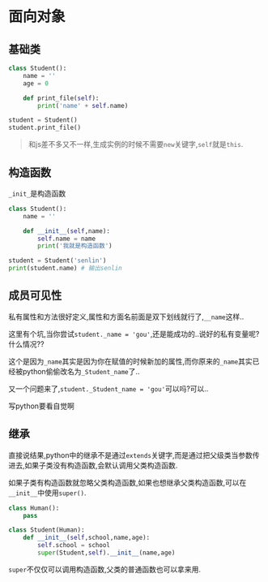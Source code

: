 # 面向对象

## 基础类
```py
class Student():
    name = ''
    age = 0

    def print_file(self):
        print('name' + self.name)

student = Student()
student.print_file()
```
>和js差不多又不一样,生成实例的时候不需要`new`关键字,`self`就是`this`.

## 构造函数
`_init_`是构造函数
```py
class Student():
    name = ''

    def __init__(self,name):
        self.name = name
        print('我就是构造函数')

student = Student('senlin')
print(student.name) # 输出senlin
```

## 成员可见性
私有属性和方法很好定义,属性和方面名前面是双下划线就行了,`__name`这样..

这里有个坑,当你尝试`student._name = 'gou'`,还是能成功的..说好的私有变量呢?什么情况??

这个是因为`_name`其实是因为你在赋值的时候新加的属性,而你原来的`_name`其实已经被python偷偷改名为`_Student_name`了..

又一个问题来了,`student._Student_name = 'gou'`可以吗?可以..

写python要看自觉啊

## 继承
直接说结果,python中的继承不是通过`extends`关键字,而是通过把父级类当参数传进去,如果子类没有构造函数,会默认调用父类构造函数.

如果子类有构造函数就忽略父类构造函数,如果也想继承父类构造函数,可以在`__init__`中使用`super()`.
```py
class Human():
    pass

class Student(Human):
    def __init__(self,school,name,age):
        self.school = school
        super(Student,self).__init__(name,age)
```
`super`不仅仅可以调用构造函数,父类的普通函数也可以拿来用.